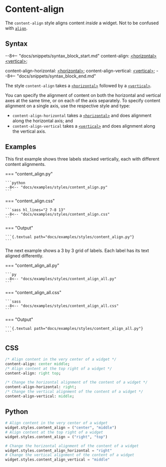 # Content-align

The `content-align` style aligns content _inside_ a widget.
Not to be confused with [`align`](../align).


## Syntax

--8<-- "docs/snippets/syntax_block_start.md"
content-align: <a href="../../css_types/horizontal">&lt;horizontal&gt;</a> <a href="../../css_types/vertical">&lt;vertical&gt;</a>;

content-align-horizontal: <a href="../../css_types/horizontal">&lt;horizontal&gt;</a>;
content-align-vertical: <a href="../../css_types/vertical">&lt;vertical&gt;</a>;
--8<-- "docs/snippets/syntax_block_end.md"

The style `content-align` takes a [`<horizontal>`](../../css_types/horizontal) followed by a [`<vertical>`](../../css_types/vertical).

You can specify the alignment of content on both the horizontal and vertical axes at the same time,
or on each of the axis separately.
To specify content alignment on a single axis, use the respective style and type:

 - `content-align-horizontal` takes a [`<horizontal>`](../../css_types/horizontal) and does alignment along the horizontal axis; and
 - `content-align-vertical` takes a [`<vertical>`](../../css_types/vertical) and does alignment along the vertical axis.

## Examples

This first example shows three labels stacked vertically, each with different content alignments.

=== "content_align.py"

    ```python
    --8<-- "docs/examples/styles/content_align.py"
    ```

=== "content_align.css"

    ```sass hl_lines="2 7-8 13"
    --8<-- "docs/examples/styles/content_align.css"
    ```

=== "Output"

    ```{.textual path="docs/examples/styles/content_align.py"}
    ```

The next example shows a 3 by 3 grid of labels.
Each label has its text aligned differently.

=== "content_align_all.py"

    ```py
    --8<-- "docs/examples/styles/content_align_all.py"
    ```

=== "content_align_all.css"

    ```sass
    --8<-- "docs/examples/styles/content_align_all.css"
    ```

=== "Output"

    ```{.textual path="docs/examples/styles/content_align_all.py"}
    ```

## CSS

```sass
/* Align content in the very center of a widget */
content-align: center middle;
/* Align content at the top right of a widget */
content-align: right top;

/* Change the horizontal alignment of the content of a widget */
content-align-horizontal: right;
/* Change the vertical alignment of the content of a widget */
content-align-vertical: middle;
```

## Python
```python
# Align content in the very center of a widget
widget.styles.content_align = ("center", "middle")
# Align content at the top right of a widget
widget.styles.content_align = ("right", "top")

# Change the horizontal alignment of the content of a widget
widget.styles.content_align_horizontal = "right"
# Change the vertical alignment of the content of a widget
widget.styles.content_align_vertical = "middle"
```
